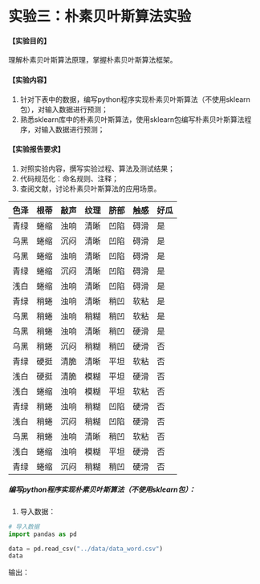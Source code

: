 # 实验三：朴素贝叶斯算法实验

#### 【实验目的】

理解朴素贝叶斯算法原理，掌握朴素贝叶斯算法框架。

#### 【实验内容】

1. 针对下表中的数据，编写python程序实现朴素贝叶斯算法（不使用sklearn包），对输入数据进行预测；
2. 熟悉sklearn库中的朴素贝叶斯算法，使用sklearn包编写朴素贝叶斯算法程序，对输入数据进行预测；

#### 【实验报告要求】

1. 对照实验内容，撰写实验过程、算法及测试结果；
2. 代码规范化：命名规则、注释；
3. 查阅文献，讨论朴素贝叶斯算法的应用场景。



| 色泽 | 根蒂 | 敲声 | 纹理 | 脐部 | 触感 | 好瓜 |
| ---- | ---- | ---- | ---- | ---- | ---- | ---- |
| 青绿 | 蜷缩 | 浊响 | 清晰 | 凹陷 | 碍滑 | 是   |
| 乌黑 | 蜷缩 | 沉闷 | 清晰 | 凹陷 | 碍滑 | 是   |
| 乌黑 | 蜷缩 | 浊响 | 清晰 | 凹陷 | 碍滑 | 是   |
| 青绿 | 蜷缩 | 沉闷 | 清晰 | 凹陷 | 碍滑 | 是   |
| 浅白 | 蜷缩 | 浊响 | 清晰 | 凹陷 | 碍滑 | 是   |
| 青绿 | 稍蜷 | 浊响 | 清晰 | 稍凹 | 软粘 | 是   |
| 乌黑 | 稍蜷 | 浊响 | 稍糊 | 稍凹 | 软粘 | 是   |
| 乌黑 | 稍蜷 | 浊响 | 清晰 | 稍凹 | 硬滑 | 是   |
| 乌黑 | 稍蜷 | 沉闷 | 稍糊 | 稍凹 | 硬滑 | 否   |
| 青绿 | 硬挺 | 清脆 | 清晰 | 平坦 | 软粘 | 否   |
| 浅白 | 硬挺 | 清脆 | 模糊 | 平坦 | 硬滑 | 否   |
| 浅白 | 蜷缩 | 浊响 | 模糊 | 平坦 | 软粘 | 否   |
| 青绿 | 稍蜷 | 浊响 | 稍糊 | 凹陷 | 硬滑 | 否   |
| 浅白 | 稍蜷 | 沉闷 | 稍糊 | 凹陷 | 硬滑 | 否   |
| 乌黑 | 稍蜷 | 浊响 | 清晰 | 稍凹 | 软粘 | 否   |
| 浅白 | 蜷缩 | 浊响 | 模糊 | 平坦 | 硬滑 | 否   |
| 青绿 | 蜷缩 | 沉闷 | 稍糊 | 稍凹 | 硬滑 | 否   |



##### 编写python程序实现朴素贝叶斯算法（不使用sklearn包）：

1. 导入数据：

```python
# 导入数据
import pandas as pd

data = pd.read_csv("../data/data_word.csv")
data
```

输出：

```

```

